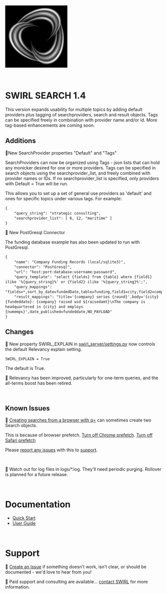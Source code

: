 ![SWIRL Logo](./images/swirl_logo_notext_200.jpg)

<br/>

# SWIRL SEARCH 1.4

This version expands usability for multiple topics by adding default providers plus tagging of searchproviders, search and result objects. Tags can be specified freely in combination with provider name and/or id. More tag-based enhancements are coming soon.

## Additions

:small_blue_diamond:New SearchProvider properties "Default" and "Tags"

SearchProviders can now be organized using Tags - json lists that can hold any monicker desired for one or more providers. Tags can be specified in search objects using the searchprovider_list, and freely combined with provider names or IDs. If no searchprovider_list is specified, only providers with Default = True will be run. 

This allows you to set up a set of general use providers as 'default' and ones for specific topics under various tags. For example:

```
{
    "query_string": "strategic consulting",
    "searchprovider_list": [ 6, 12, "maritime" ]
}
```

:small_blue_diamond: New PostGresql Connector

The funding database example has also been updated to run with PostGresql.

```
{
    "name": "Company Funding Records (local/sqlite3)",
    "connector": "PostGresql",
    "url": "host:port:database:username:password",
    "query_template": "select {fields} from {table} where {field1} ilike '%{query_string}%' or {field2} ilike '%{query_string}%';",
    "query_mappings": "fields=*,sort_by_date=fundedDate,table=funding,field1=city,field2=company",
    "result_mappings": "title='{company} series {round}',body='{city} {fundeddate}: {company} raised usd ${raisedamt}\nThe company is headquartered in {city} and employs {numemps}',date_published=fundeddate,NO_PAYLOAD"
}
```

## Changes

:small_blue_diamond: New property SWIRL_EXPLAIN in [swirl_server/settings.py](../swirl_server/settings.py) now controls the default Relevancy explain setting. 

```
SWIRL_EXPLAIN = True
```

The default is True.

:small_blue_diamond: Relevancy has been improved, particularly for one-term queries, and the all-terms boost has been retired.

<br/>

## Known Issues

:small_blue_diamond: [Creating searches from a browser with q=](https://github.com/sidprobstein/swirl-search/wiki/2.-User-Guide#creating-a-search-object-with-the-q-url-parameter) can sometimes create two Search objects. 

This is because of browser prefetch. [Turn off Chrome prefetch](https://www.technipages.com/google-chrome-prefetch). [Turn off Safari prefetch](https://stackoverflow.com/questions/29214246/how-to-turn-off-safaris-prefetch-feature)

Please [report any issues](https://github.com/sidprobstein/swirl-search/issues/) with this to [support](#support).

<br/>

:small_blue_diamond: Watch out for log files in logs/*.log. They'll need periodic purging. Rollover is planned for a future release.

<br/>

# Documentation

* [Quick Start](https://github.com/sidprobstein/swirl-search/wiki/1.-Quick-Start)
* [User Guide](https://github.com/sidprobstein/swirl-search/wiki/2.-User-Guide)

<br/>

# Support

:small_blue_diamond: [Create an Issue](https://github.com/sidprobstein/swirl-search/issues) if something doesn't work, isn't clear, or should be documented - we'd love to hear from you!

:small_blue_diamond: Paid support and consulting are available... [contact SWIRL](mailto:swirl@probstein.com) for more information.
